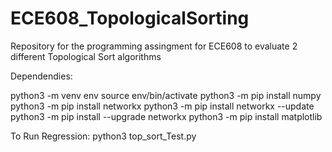 # ECE608_TopologicalSorting
 Repository for the programming assingment for ECE608 to evaluate 2 different Topological Sort algorithms

Dependendies:

python3 -m venv env
source env/bin/activate
python3 -m pip install numpy 
python3 -m pip install networkx
python3 -m pip install networkx --update
python3 -m pip install --upgrade networkx 
python3 -m pip install matplotlib

To Run Regression:
python3 top_sort_Test.py
